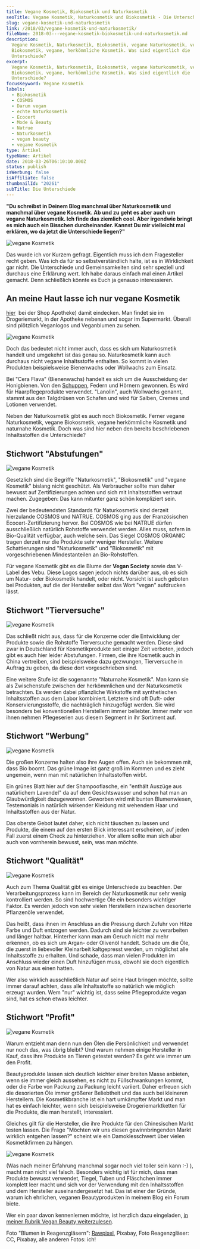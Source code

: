 ```yaml
---
title: Vegane Kosmetik, Biokosmetik und Naturkosmetik
seoTitle: Vegane Kosmetik, Naturkosmetik und Biokosmetik - Die Unterschiede
slug: vegane-kosmetik-und-naturkosmetik
link: /2018/03/vegane-kosmetik-und-naturkosmetik/
fileName: 2018-03---vegane-kosmetik-biokosmetik-und-naturkosmetik.md
description:
  Vegane Kosmetik, Naturkosmetik, Biokosmetik, vegane Naturkosmetik, vegane
  Biokosmetik, vegane, herkömmliche Kosmetik. Was sind eigentlich die
  Unterschiede?
excerpt:
  Vegane Kosmetik, Naturkosmetik, Biokosmetik, vegane Naturkosmetik, vegane
  Biokosmetik, vegane, herkömmliche Kosmetik. Was sind eigentlich die
  Unterschiede?
focusKeyword: Vegane Kosmetik
labels:
  - Biokosmetik
  - COSMOS
  - Darum vegan
  - echte Naturkosmetik
  - Ecocert
  - Mode & Beauty
  - Natrue
  - Naturkosmetik
  - vegan beauty
  - vegane Kosmetik
type: Artikel
typeName: Artikel
date: 2018-03-26T06:10:10.000Z
status: publish
isWerbung: false
isAffiliate: false
thumbnailId: "20261"
subTitle: Die Unterschiede
---
```


<strong>"Du schreibst in Deinem Blog manchmal über Naturkosmetik und manchmal
über vegane Kosmetik. Ab und zu geht es aber auch um vegane Naturkosmetik. Ich
finde das ziemlich cool. Aber irgendwie bringt es mich auch ein Bisschen
durcheinander. Kannst Du mir vielleicht mal erklären, wo da jetzt die
Unterschiede liegen?"</strong>

![vegane Kosmetik](http://cardamonchai.com/wp-content/uploads/2018/03/14149909077_0d3e6f8a10_z-400x267.jpg)

Das wurde ich vor Kurzem gefragt. Eigentlich muss ich dem Fragesteller recht
geben. Was ich da für so selbstverständlich halte, ist es in Wirklichkeit gar
nicht. Die Unterschiede und Gemeinsamkeiten sind sehr speziell und durchaus eine
Erklärung wert. Ich habe daraus einfach mal einen Artikel gemacht. Denn
schließlich könnte es Euch ja genauso interessieren.

## An meine Haut lasse ich nur vegane Kosmetik

[hier](/category/vegan-2/vegan-beauty/)  bei der Shop Apotheke) damit eindecken.
Man findet sie im Drogeriemarkt, in der Apotheke nebenan und sogar im
Supermarkt. Überall sind plötzlich Veganlogos und Veganblumen zu sehen.

![vegane Kosmetik](http://cardamonchai.com/wp-content/uploads/2018/03/14598683580_0f1b452d5a_z-400x300.jpg)

Doch das bedeutet nicht immer auch, dass es sich um Naturkosmetik handelt und
umgekehrt ist das genau so. Naturkosmetik kann auch durchaus nicht vegane
Inhaltsstoffe enthalten. So kommt in vielen Produkten beispielsweise Bienenwachs
oder Wollwachs zum Einsatz.

Bei "Cera Flava" (Bienenwachs) handelt es sich um die Ausscheidung der
Honigbienen. Von den
[Schuppen](/2014/10/honig-das-ist-jetzt-aber-wirklich-ubertrieben-oder/), Federn
und Hörnern gewonnen. Es wird für Haarpflegeprodukte verwendet. "Lanolin", auch
Wollwachs genannt, stammt aus den Talgdrüsen von Schafen und wird für Salben,
Cremes und Lotionen verwendet.

Neben der Naturkosmetik gibt es auch noch Biokosmetik. Ferner vegane
Naturkosmetik, vegane Biokosmetik, vegane herkömmliche Kosmetik und naturnahe
Kosmetik. Doch was sind hier neben den bereits beschriebenen Inhaltsstoffen die
Unterschiede?

## Stichwort "Abstufungen"

![vegane Kosmetik](http://cardamonchai.com/wp-content/uploads/2018/03/14313236626_d7bfbcab1e_z-400x267.jpg)

Gesetzlich sind die Begriffe "Naturkosmetik", "Biokosmetik" und "vegane
Kosmetik" bislang nicht geschützt. Als Verbraucher sollte man daher bewusst auf
Zertifizierungen achten und sich mit Inhaltsstoffen vertraut machen. Zugegeben:
Das kann mitunter ganz schön kompliziert sein.

Zwei der bedeutendsten Standards für Naturkosmetik sind derzeit hierzulande
COSMOS und NATRUE. COSMOS ging aus der Französischen Ecocert-Zertifizierung
hervor. Bei COSMOS wie bei NATRUE dürfen ausschließlich natürlich Rohstoffe
verwendet werden. Alles muss, sofern in Bio-Qualität verfügbar, auch welche
sein. Das Siegel COSMOS ORGANIC tragen derzeit nur die Produkte sehr weniger
Hersteller. Weitere Schattierungen sind "Naturkosmetik" und "Biokosmetik" mit
vorgeschriebenen Mindestanteilen an Bio-Rohstoffen.

Für vegane Kosmetik gibt es die Blume der <strong>Vegan Society</strong> sowie
das V-Label des Vebu. Diese Logos sagen jedoch nichts darüber aus, ob es sich um
Natur- oder Biokosmetik handelt, oder nicht. Vorsicht ist auch geboten bei
Produkten, auf die der Hersteller selbst das Wort "vegan" aufdrucken lässt.

## Stichwort "Tierversuche"

![vegane Kosmetik](http://cardamonchai.com/wp-content/uploads/2018/03/lab-217043_640-400x264.jpg)

Das schließt nicht aus, dass für die Konzerne oder die Entwicklung der Produkte
sowie die Rohstoffe Tierversuche gemacht werden. Diese sind zwar in Deutschland
für Kosmetikprodukte seit einiger Zeit verboten, jedoch gibt es auch hier leider
Abstufungen. Firmen, die ihre Kosmetik auch in China vertreiben, sind
beispielsweise dazu gezwungen, Tierversuche in Auftrag zu geben, da diese dort
vorgeschrieben sind.

Eine weitere Stufe ist die sogenannte "Naturnahe Kosmetik". Man kann sie als
Zwischenstufe zwischen der herkömmlichen und der Naturkosmetik betrachten. Es
werden dabei pflanzliche Wirkstoffe mit synthetischen Inhaltsstoffen aus dem
Labor kombiniert. Letztere sind oft Duft- oder Konservierungsstoffe, die
nachträglich hinzugefügt werden. Sie wird besonders bei konventionellen
Herstellern immer beliebter. Immer mehr von ihnen nehmen Pflegeserien aus diesem
Segment in ihr Sortiment auf.

## Stichwort "Werbung"

![vegane Kosmetik](http://cardamonchai.com/wp-content/uploads/2018/03/19979356639_6068f2b18b_z-400x267.jpg)

Die großen Konzerne halten also ihre Augen offen. Auch sie bekommen mit, dass
Bio boomt. Das grüne Image ist ganz groß im Kommen und es zieht ungemein, wenn
man mit natürlichen Inhaltsstoffen wirbt.

Ein grünes Blatt hier auf der Shampooflasche, ein "enthält Auszüge aus
natürlichem Lavendel" da auf dem Gesichtswasser und schon hat man an
Glaubwürdigkeit dazugewonnen. Geworben wird mit bunten Blumenwiesen,
Testemonials in natürlich wirkender Kleidung mit wehendem Haar und
Inhaltsstoffen aus der Natur.

Das oberste Gebot lautet daher, sich nicht täuschen zu lassen und Produkte, die
einem auf den ersten Blick interessant erscheinen, auf jeden Fall zuerst einem
Check zu hinterziehen. Vor allem sollte man sich aber auch von vornherein
bewusst, sein, was man möchte.

## Stichwort "Qualität"

![vegane Kosmetik](http://cardamonchai.com/wp-content/uploads/2018/03/28490750663_1a99b9c8fe_z-400x300.jpg)

Auch zum Thema Qualität gibt es einige Unterschiede zu beachten. Der
Verarbeitungsprozess kann im Bereich der Naturkosmetik nur sehr wenig
kontrolliert werden. So sind hochwertige Öle ein besonders wichtiger Faktor. Es
werden jedoch von sehr vielen Herstellern inzwischen desorierte Pflanzenöle
verwendet.

Das heißt, dass ihnen im Anschluss an die Pressung durch Zufuhr von Hitze Farbe
und Duft entzogen werden. Dadurch sind sie leichter zu verarbeiten und länger
haltbar. Hinterher kann man am Geruch nicht mal mehr erkennen, ob es sich um
Argan- oder Olivenöl handelt. Schade um die Öle, die zuerst in liebevoller
Kleinarbeit kaltgepresst werden, um möglichst alle Inhaltsstoffe zu erhalten.
Und schade, dass man vielen Produkten im Anschluss wieder einen Duft hinzufügen
muss, obwohl sie doch eigentlich von Natur aus einen hatten.

Wer also wirklich ausschließlich Natur auf seine Haut bringen möchte, sollte
immer darauf achten, dass alle Inhaltsstoffe so natürlich wie möglich erzeugt
wurden. Wem "nur" wichtig ist, dass seine Pflegeprodukte vegan sind, hat es
schon etwas leichter.

## Stichwort "Profit"

![vegane Kosmetik](http://cardamonchai.com/wp-content/uploads/2018/03/14159474387_ab9c25b129_z-400x267.jpg)

Warum entzieht man denn nun den Ölen die Persönlichkeit und verwendet nur noch
das, was übrig bleibt? Und warum nehmen einige Hersteller in Kauf, dass ihre
Produkte an Tieren getestet werden? Es geht wie immer um den Profit.

Beautyprodukte lassen sich deutlich leichter einer breiten Masse anbieten, wenn
sie immer gleich aussehen, es nicht zu Füllschwankungen kommt, oder die Farbe
von Packung zu Packung leicht variiert. Daher erfreuen sich die desorierten Öle
immer größerer Beliebtheit und das auch bei kleineren Herstellern. Die
Kosmetikbranche ist ein hart umkämpfter Markt und man hat es einfach leichter,
wenn sich beispielsweise Drogeriemarktketten für die Produkte, die man
herstellt, interessiert.

Gleiches gilt für die Hersteller, die ihre Produkte für den Chinesischen Markt
testen lassen. Die Frage "Möchten wir uns diesen gewinnbringenden Markt wirklich
entgehen lassen?" scheint wie ein Damoklesschwert über vielen Kosmetikfirmen zu
hängen.

![vegane Kosmetik](http://cardamonchai.com/wp-content/uploads/2018/03/14322709506_7ba2db9861_z-400x267.jpg)

(Was nach meiner Erfahrung manchmal sogar noch viel toller sein kann :-) ),
macht man nicht viel falsch. Besonders wichtig ist für mich, dass man Produkte
bewusst verwendet, Tiegel, Tuben und Fläschchen immer komplett leer macht und
sich vor der Verwendung mit den Inhaltsstoffen und dem Hersteller
auseinandergesetzt hat. Das ist einer der Gründe, warum ich ehrlichen, veganen
Beautyprodukten in meinem Blog ein Forum biete.

Wer ein paar davon kennenlernen möchte, ist herzlich dazu eingeladen,
[in meiner Rubrik Vegan Beauty weiterzulesen](/category/vegan-2/vegan-beauty/).

Foto "Blumen in Reagenzgläsern":
[Rawpixel](https://pixabay.com/de/users/rawpixel-4283981/), Pixabay, Foto
Reagenzgläser: CC, Pixabay, alle anderen Fotos: ich!
